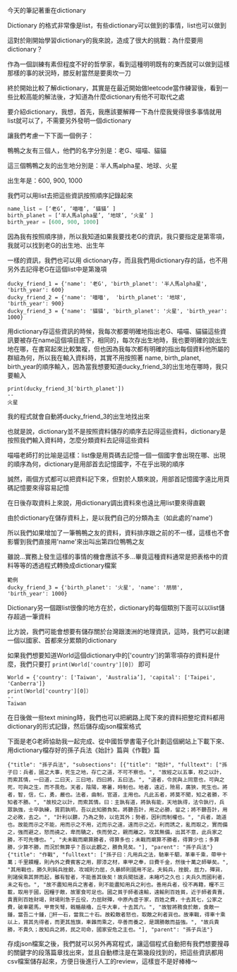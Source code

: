 今天的筆記著重在dictionary

Dictionary 的格式非常像是list，有些dictionary可以做到的事情，list也可以做到

這對於剛開始學習dictionary的我來說，造成了很大的挑戰：為什麼要用dictionary？

作為一個訓練有素但程度不好的哲學家，看到這種明明既有的東西就可以做到這樣那樣的事的狀況時，膝反射當然是要奧坎一刀

終於開始比較了解dictionary，其實是在最近開始做leetcode當作練習後，看到一些比較高能的解法後，才知道為什麼dictionary有他不可取代之處

要介紹dictionary，我想，首先，我應該要解釋一下為什麼我覺得很多事情就用list就可以了，不需要另外發明一個dictionary


讓我們考慮一下下面一個例子：

鴨鴨之友有三個人，他們的名字分別是：老G、喵喵、貓貓

這三個鴨鴨之友的出生地分別是：半人馬alpha星、地球、火星

出生年是：600, 900, 1000

我們可以用list去把這些資訊按照順序記錄起來

```python
name_list = [‘老G’, ‘喵喵’, ‘貓貓’ ]
birth_planet = [‘半人馬alpha星’, ‘地球’, ‘火星’ ]
birth_year = [600, 900, 1000]
```

因為我有按照順序排，所以我知道如果我要找老G的資訊，我只要指定是第零項，我就可以找到老G的出生地、出生年

一樣的資訊，我們也可以用 dictionary存，而且我們用dictionary存的話，也不用另外去記得老G在這個list中是第幾項

```
ducky_friend_1 = {'name': '老G', 'birth_planet': '半人馬alpha星', 'birth_year': 600}
ducky_friend_2 = {'name': '喵喵',  'birth_planet': '地球', 'birth_year': 900}
ducky_friend_3 = {'name': '貓貓', 'birth_planet': '火星', 'birth_year': 1000}
```

用dictionary存這些資訊的時候，我每次都要明確地指出老G、喵喵、貓貓這些資訊要被存在name這個項目底下，相同的，每次存出生地時，我也要明確的說出生地在哪，在書寫起來比較繁複，但也因為我每次都有明確的指出每個資料他所屬的群組為何，所以我在輸入資料時，其實不用按照著 name, birth_planet, birth_year的順序輸入，因為當我想要知道ducky_friend_3的出生地在哪時，我只要輸入

```
print(ducky_friend_3['birth_planet'])
--
火星
```

我的程式就會自動將ducky_friend_3的出生地找出來

也就是說，dictionary並不是按照資料儲存的順序去記得這些資料，dictionary是按照我們輸入資料時，怎麼分類資料去記得這些資料

喵喵老師打的比喻是這樣：list像是用頁碼去記憶一個一個國字會出現在哪、出現的順序為何，dictionary是用部首去記憶國字，不在乎出現的順序

誠然，兩個方式都可以把資料記下來，但對於人類來說，用部首記憶國字遠比用頁碼記憶要來得容易記憶

在日後存取資料上來說，用dictionary調出資料來也遠比用list要來得直觀

由於dictionary在儲存資料上，是以我們自己的分類為主（如此處的'name')

所以我們如果增加了一筆鴨鴨之友的資料，資料排序跟之前的不一樣，這樣也不會影響到我們直接用'name'來出叫出第四位鴨鴨之友

雖說...實務上發生這樣的事情的機會應該不多...畢竟這種資料通常是把表格中的資料等等的透過程式轉換成dictionary檔案

```
範例
ducky_friend_3 = {'birth_planet': '火星', 'name': '朋朋',  'birth_year': 1000}
```



Dictionary另一個跟list很像的地方在於，dictionary的每個類別下面可以以list儲存超過一筆資料

比方說，我們可能會想要有儲存關於台灣跟澳洲的地理資訊，這時，我們可以創建一個以國家、首都來分累類的dictionary

如果我們想要知道World這個dictionary中的['country']的第零項存的資料是什麼，我們只要打 `print(World['country'][0]）` 即可

```
World = {'country': ['Taiwan', 'Australia’], 'capital': ['Taipei', 'Canberra']}
print(World['country'][0]）
--
Taiwan

```

在日後做一些text mining時，我們也可以把網路上爬下來的資料把整坨資料都用dictionary的形式記錄，然后儲存成json檔案格式

下面是老G老師協助我一起完成、從中國哲學書電子化計劃這個網站上下載下來、用dictionary檔存好的孫子兵法《始計》篇與《作戰》篇
```
{"title": "孫子兵法", "subsections": [{"title": "始計", "fulltext": ["孫子曰：兵者，國之大事，死生之地，存亡之道，不可不察也。", "故經之以五事，校之以計，而索其情，一曰道，二曰天，三曰地，四曰將，五曰法。", "道者，令民與上同意也，可與之死，可與之生，而不畏危。天者，陰陽，寒暑，時制也。地者，遠近，險易，廣狹，死生也。將者，智，信，仁，勇，嚴也。法者，曲制，官道，主用也。凡此五者，將莫不聞，知之者勝，不知者不勝。", "故校之以計，而索其情。曰：主孰有道，將孰有能，天地孰得，法令孰行，兵眾孰強，士卒孰練，賞罰孰明，吾以此知勝負矣。將聽吾計，用之必勝，留之；將不聽吾計，用之必敗，去之。", "計利以聽，乃為之勢，以佐其外；勢者，因利而制權也。", "兵者，詭道也。故能而示之不能，用而示之不用，近而示之遠，遠而示之近。利而誘之，亂而取之，實而備之，強而避之，怒而撓之，卑而驕之，佚而勞之，親而離之。攻其無備，出其不意，此兵家之勝，不可先傳也。", "夫未戰而廟算勝者，得算多也；未戰而廟算不勝者，得算少也；多算勝，少算不勝，而況於無算乎？吾以此觀之，勝負見矣。"], "parent": "孫子兵法"}
{"title": "作戰", "fulltext": ["孫子曰：凡用兵之法，馳車千駟，革車千乘，帶甲十萬；千里饋糧，則內外之費賓客之用，膠漆之材，車甲之奉，日費千金，然後十萬之師舉矣。", "其用戰也，勝久則鈍兵挫銳，攻城則力屈，久暴師則國用不足。夫鈍兵，挫銳，屈力，殫貨，則諸侯乘其弊而起，雖有智者，不能善其後矣！故兵聞拙速，未睹巧之久也；夫兵久而國利者，未之有也。", "故不盡知用兵之害者，則不能盡知用兵之利也。善用兵者，役不再籍，糧不三載，取用于國，因糧于敵，故軍食可足也。國之貧于師者遠輸，遠輸則百姓貧，近于師者貴賣，貴賣則百姓財竭，財竭則急于丘役，力屈財殫，中原內虛于家，百姓之費，十去其七，公家之費，破車罷馬，甲冑矢弩，戟楯蔽櫓，丘牛大車，十去其六。", "故智將務食於敵，食敵一鍾，當吾二十鍾，𦮼秆一石，當我二十石。故殺敵者怒也，取敵之利者貨也。故車戰，得車十乘以上，賞其先得者，而更其旌旗，車雜而乘之，卒善而養之，是謂勝敵而益強。", "故兵貴勝，不貴久；故知兵之將，民之司命，國家安危之主也。"], "parent": "孫子兵法"}
```

存成json檔案之後，我們就可以另外再寫程式，讓這個程式自動把有我們想要搜尋的關鍵字的段落篇章找出來，並且自動標注是在第幾段找到的，把這些資訊都用csv檔案儲存起來，方便日後進行人工的review，這樣豈不是好棒棒～
